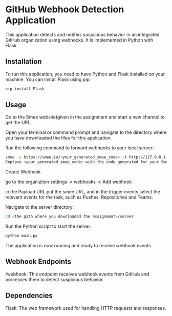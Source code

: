 # GitHub Webhook Detection Application

This application detects and notifies suspicious behavior in an integrated GitHub organization using webhooks. It is implemented in Python with Flask.

## Installation

To run this application, you need to have Python and Flask installed on your machine. You can install Flask using pip:

```bash
pip install Flask
```

## Usage
Go to the Smee website(given in the assignment and start a new channel to get the URL.

Open your terminal or command prompt and navigate to the directory where you have downloaded the files for this application.

Run the following command to forward webhooks to your local server:

```bash
smee -u https://smee.io/<your_generated_smee_code> -t http://127.0.0.1:3000/webhook
Replace <your_generated_smee_code> with the code generated for your Smee channel.
```
Create Webhook

go to the organiztion settings -> webhooks -> Add webhook

in the Payload URL put the smee URL, and in the trigger events select the relevant events for the task, such as Pushes, Repositories and Teams.

Navigate to the server directory:
```bash
cd <the path where you downloaded the assignment>/server
```
Run the Python script to start the server:
```bash
python main.py
```
The application is now running and ready to receive webhook events.

## Webhook Endpoints
/webhook: This endpoint receives webhook events from GitHub and processes them to detect suspicious behavior.
## Dependencies
Flask: The web framework used for handling HTTP requests and responses.
